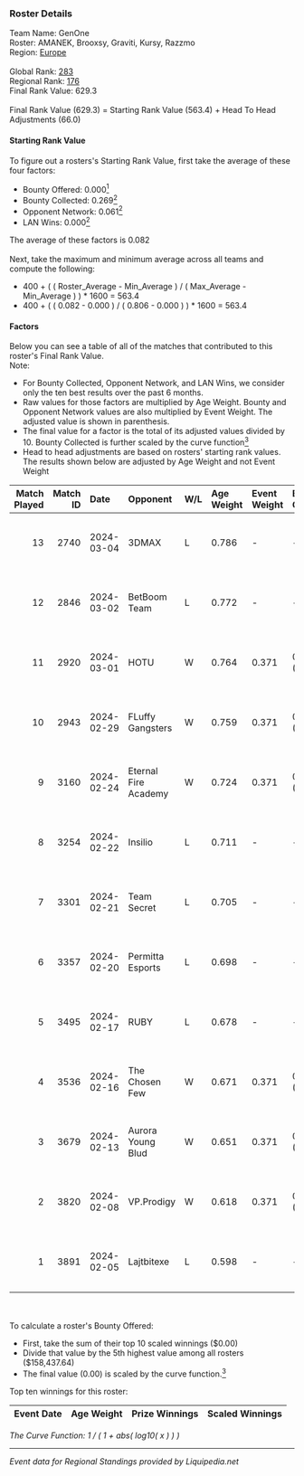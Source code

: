 ### Roster Details<br />
Team Name: GenOne<br />
Roster: AMANEK, Brooxsy, Graviti, Kursy, Razzmo<br />
Region: [Europe]( ../standings_europe.md)<br />
<br />
Global Rank: [283](../standings_global.md)<br />
Regional Rank: [176]( ../standings_europe.md)<br />
Final Rank Value:  629.3<br />
<br />
Final Rank Value (629.3) = Starting Rank Value (563.4) + Head To Head Adjustments (66.0)<br />

#### Starting Rank Value<br />
To figure out a rosters's Starting Rank Value, first take the average of these four factors:<br />
- Bounty Offered: 0.000[<sup>1</sup>](#table2)
- Bounty Collected: 0.269[<sup>2</sup>](#table1)
- Opponent Network: 0.061[<sup>2</sup>](#table1)
- LAN Wins: 0.000[<sup>2</sup>](#table1)

The average of these factors is 0.082<br />
<br />
Next, take the maximum and minimum average across all teams and compute the following:<br />
- 400 + ( ( Roster_Average - Min_Average ) / ( Max_Average - Min_Average ) ) * 1600 = 563.4
- 400 + ( ( 0.082 - 0.000 ) / ( 0.806 - 0.000 ) ) * 1600 = 563.4


#### Factors<br />
Below you can see a table of all of the matches that contributed to this roster's Final Rank Value.<br />
Note:<br />

- For Bounty Collected, Opponent Network, and LAN Wins, we consider only the ten best results over the past 6 months.
- Raw values for those factors are multiplied by Age Weight. Bounty and Opponent Network values are also multiplied by Event Weight. The adjusted value is shown in parenthesis.
- The final value for a factor is the total of its adjusted values divided by 10. Bounty Collected is further scaled by the curve function[<sup>3</sup>](#curveFunction)
- Head to head adjustments are based on rosters' starting rank values. The results shown below are adjusted by Age Weight and not Event Weight
<span id="table1"></span><br />


| Match Played | Match ID | Date       | Opponent             | W/L | Age Weight | Event Weight | Bounty Collected | Opponent Network | LAN Wins  | H2H Adj. | Roster                                  |
| -: | -: | :- | :- | :- | :- | :- | :- | :- | :- | -: | :- |
|           13 |     2740 | 2024-03-04 | 3DMAX                | L   | 0.786      | -            | -                | -                | -         |    -3.22 | AMANEK, Brooxsy, Graviti, Kursy, Razzmo |
|           12 |     2846 | 2024-03-02 | BetBoom Team         | L   | 0.772      | -            | -                | -                | -         |    -0.27 | AMANEK, Brooxsy, Graviti, Kursy, Razzmo |
|           11 |     2920 | 2024-03-01 | HOTU                 | W   | 0.764      | 0.371        | 0.011 (0.003)    | 0.323 (0.092)    | 0 (0.000) |    17.57 | AMANEK, bibu, Graviti, Kursy, Razzmo    |
|           10 |     2943 | 2024-02-29 | FLuffy Gangsters     | W   | 0.759      | 0.371        | 0.000 (0.000)    | 0.264 (0.074)    | 0 (0.000) |    12.51 | AMANEK, bibu, Graviti, Kursy, Razzmo    |
|            9 |     3160 | 2024-02-24 | Eternal Fire Academy | W   | 0.724      | 0.371        | 0.013 (0.003)    | 0.179 (0.048)    | 0 (0.000) |    14.92 | AMANEK, bibu, Graviti, Kursy, Razzmo    |
|            8 |     3254 | 2024-02-22 | Insilio              | L   | 0.711      | -            | -                | -                | -         |    -2.42 | AMANEK, bibu, Graviti, Kursy, Razzmo    |
|            7 |     3301 | 2024-02-21 | Team Secret          | L   | 0.705      | -            | -                | -                | -         |    -7.78 | AMANEK, bibu, Graviti, Kursy, Razzmo    |
|            6 |     3357 | 2024-02-20 | Permitta Esports     | L   | 0.698      | -            | -                | -                | -         |    -2.10 | AMANEK, bibu, Graviti, Kursy, Razzmo    |
|            5 |     3495 | 2024-02-17 | RUBY                 | L   | 0.678      | -            | -                | -                | -         |    -2.94 | AMANEK, bibu, Graviti, Kursy, Razzmo    |
|            4 |     3536 | 2024-02-16 | The Chosen Few       | W   | 0.671      | 0.371        | 0.007 (0.002)    | 0.457 (0.114)    | 0 (0.000) |    16.31 | AMANEK, bibu, Graviti, Kursy, Razzmo    |
|            3 |     3679 | 2024-02-13 | Aurora Young Blud    | W   | 0.651      | 0.371        | 0.017 (0.004)    | 0.422 (0.102)    | 0 (0.000) |    16.51 | AMANEK, bibu, Graviti, Kursy, Razzmo    |
|            2 |     3820 | 2024-02-08 | VP.Prodigy           | W   | 0.618      | 0.371        | 0.029 (0.007)    | 0.762 (0.175)    | 0 (0.000) |    16.50 | AMANEK, bibu, Graviti, Kursy, Razzmo    |
|            1 |     3891 | 2024-02-05 | Lajtbitexe           | L   | 0.598      | -            | -                | -                | -         |    -9.62 | AMANEK, bibu, Graviti, Kursy, Razzmo    |

<br />
<span id="table2"></span><br />
To calculate a roster's Bounty Offered:<br />

- First, take the sum of their top 10 scaled winnings ($0.00)
- Divide that value by the 5th highest value among all rosters ($158,437.64)
- The final value (0.00) is scaled by the curve function.[<sup>3</sup>](#curveFunction)

Top ten winnings for this roster:<br />

| Event Date | Age Weight | Prize Winnings | Scaled Winnings |
| :- | -: | :- | :- |


<span id="curveFunction"></span>_The Curve Function: 1 / ( 1 + abs( log10( x ) ) )_<br />

---
_Event data for Regional Standings provided by Liquipedia.net_<br />

